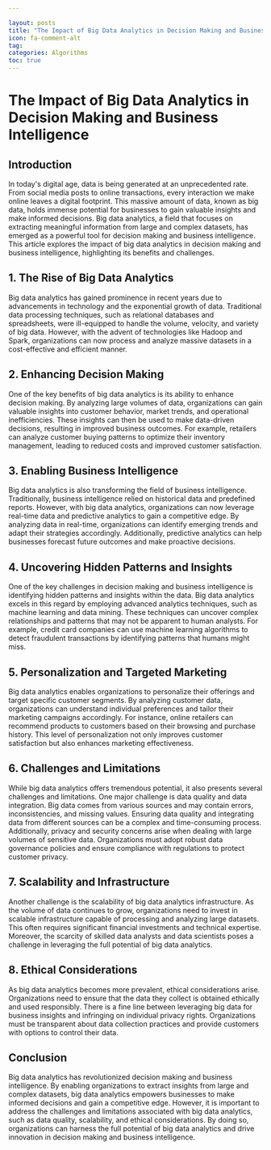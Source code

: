 ```yaml
---

layout: posts
title: "The Impact of Big Data Analytics in Decision Making and Business Intelligence"
icon: fa-comment-alt
tag:      
categories: Algorithms
toc: true
---
```




# The Impact of Big Data Analytics in Decision Making and Business Intelligence

## Introduction

In today's digital age, data is being generated at an unprecedented rate. From social media posts to online transactions, every interaction we make online leaves a digital footprint. This massive amount of data, known as big data, holds immense potential for businesses to gain valuable insights and make informed decisions. Big data analytics, a field that focuses on extracting meaningful information from large and complex datasets, has emerged as a powerful tool for decision making and business intelligence. This article explores the impact of big data analytics in decision making and business intelligence, highlighting its benefits and challenges.

## 1. The Rise of Big Data Analytics

Big data analytics has gained prominence in recent years due to advancements in technology and the exponential growth of data. Traditional data processing techniques, such as relational databases and spreadsheets, were ill-equipped to handle the volume, velocity, and variety of big data. However, with the advent of technologies like Hadoop and Spark, organizations can now process and analyze massive datasets in a cost-effective and efficient manner.

## 2. Enhancing Decision Making

One of the key benefits of big data analytics is its ability to enhance decision making. By analyzing large volumes of data, organizations can gain valuable insights into customer behavior, market trends, and operational inefficiencies. These insights can then be used to make data-driven decisions, resulting in improved business outcomes. For example, retailers can analyze customer buying patterns to optimize their inventory management, leading to reduced costs and improved customer satisfaction.

## 3. Enabling Business Intelligence

Big data analytics is also transforming the field of business intelligence. Traditionally, business intelligence relied on historical data and predefined reports. However, with big data analytics, organizations can now leverage real-time data and predictive analytics to gain a competitive edge. By analyzing data in real-time, organizations can identify emerging trends and adapt their strategies accordingly. Additionally, predictive analytics can help businesses forecast future outcomes and make proactive decisions.

## 4. Uncovering Hidden Patterns and Insights

One of the key challenges in decision making and business intelligence is identifying hidden patterns and insights within the data. Big data analytics excels in this regard by employing advanced analytics techniques, such as machine learning and data mining. These techniques can uncover complex relationships and patterns that may not be apparent to human analysts. For example, credit card companies can use machine learning algorithms to detect fraudulent transactions by identifying patterns that humans might miss.

## 5. Personalization and Targeted Marketing

Big data analytics enables organizations to personalize their offerings and target specific customer segments. By analyzing customer data, organizations can understand individual preferences and tailor their marketing campaigns accordingly. For instance, online retailers can recommend products to customers based on their browsing and purchase history. This level of personalization not only improves customer satisfaction but also enhances marketing effectiveness.

## 6. Challenges and Limitations

While big data analytics offers tremendous potential, it also presents several challenges and limitations. One major challenge is data quality and data integration. Big data comes from various sources and may contain errors, inconsistencies, and missing values. Ensuring data quality and integrating data from different sources can be a complex and time-consuming process. Additionally, privacy and security concerns arise when dealing with large volumes of sensitive data. Organizations must adopt robust data governance policies and ensure compliance with regulations to protect customer privacy.

## 7. Scalability and Infrastructure

Another challenge is the scalability of big data analytics infrastructure. As the volume of data continues to grow, organizations need to invest in scalable infrastructure capable of processing and analyzing large datasets. This often requires significant financial investments and technical expertise. Moreover, the scarcity of skilled data analysts and data scientists poses a challenge in leveraging the full potential of big data analytics.

## 8. Ethical Considerations

As big data analytics becomes more prevalent, ethical considerations arise. Organizations need to ensure that the data they collect is obtained ethically and used responsibly. There is a fine line between leveraging big data for business insights and infringing on individual privacy rights. Organizations must be transparent about data collection practices and provide customers with options to control their data.

## Conclusion

Big data analytics has revolutionized decision making and business intelligence. By enabling organizations to extract insights from large and complex datasets, big data analytics empowers businesses to make informed decisions and gain a competitive edge. However, it is important to address the challenges and limitations associated with big data analytics, such as data quality, scalability, and ethical considerations. By doing so, organizations can harness the full potential of big data analytics and drive innovation in decision making and business intelligence.